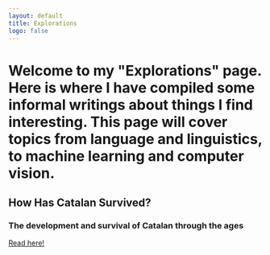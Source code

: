 ```yaml
---
layout: default
title: Explorations
logo: false
---
```


<h1>Welcome to my "Explorations" page. Here is where I have compiled some informal writings about things I find interesting. This page will cover topics from language and linguistics, to machine learning and computer vision.</h1>

<h2> How Has Catalan Survived? </h2>
<h3>The development and survival of Catalan through the ages</h3>
<p><a href="https://jguallar-blasco.github.io/explorations/catalan_survival">Read here!</a></p>

